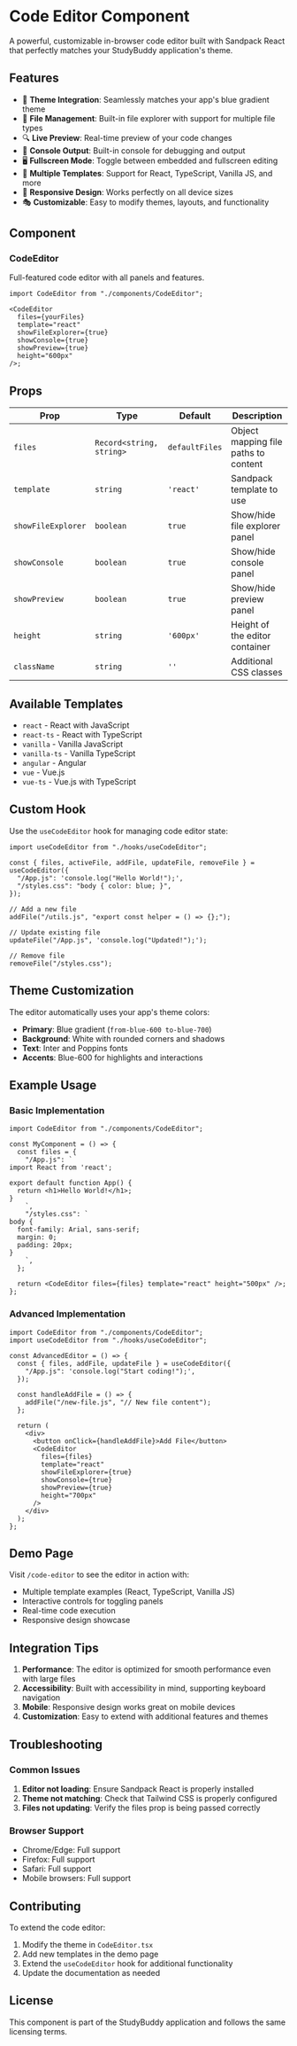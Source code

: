 # Code Editor Component

A powerful, customizable in-browser code editor built with Sandpack React that perfectly matches your StudyBuddy application's theme.

## Features

- 🎨 **Theme Integration**: Seamlessly matches your app's blue gradient theme
- 📁 **File Management**: Built-in file explorer with support for multiple file types
- 🔍 **Live Preview**: Real-time preview of your code changes
- 📝 **Console Output**: Built-in console for debugging and output
- 🖥️ **Fullscreen Mode**: Toggle between embedded and fullscreen editing
- 🎯 **Multiple Templates**: Support for React, TypeScript, Vanilla JS, and more
- 📱 **Responsive Design**: Works perfectly on all device sizes
- 🎭 **Customizable**: Easy to modify themes, layouts, and functionality

## Component

### CodeEditor

Full-featured code editor with all panels and features.

```tsx
import CodeEditor from "./components/CodeEditor";

<CodeEditor
  files={yourFiles}
  template="react"
  showFileExplorer={true}
  showConsole={true}
  showPreview={true}
  height="600px"
/>;
```

## Props

| Prop               | Type                     | Default        | Description                          |
| ------------------ | ------------------------ | -------------- | ------------------------------------ |
| `files`            | `Record<string, string>` | `defaultFiles` | Object mapping file paths to content |
| `template`         | `string`                 | `'react'`      | Sandpack template to use             |
| `showFileExplorer` | `boolean`                | `true`         | Show/hide file explorer panel        |
| `showConsole`      | `boolean`                | `true`         | Show/hide console panel              |
| `showPreview`      | `boolean`                | `true`         | Show/hide preview panel              |
| `height`           | `string`                 | `'600px'`      | Height of the editor container       |
| `className`        | `string`                 | `''`           | Additional CSS classes               |

## Available Templates

- `react` - React with JavaScript
- `react-ts` - React with TypeScript
- `vanilla` - Vanilla JavaScript
- `vanilla-ts` - Vanilla TypeScript
- `angular` - Angular
- `vue` - Vue.js
- `vue-ts` - Vue.js with TypeScript

## Custom Hook

Use the `useCodeEditor` hook for managing code editor state:

```tsx
import useCodeEditor from "./hooks/useCodeEditor";

const { files, activeFile, addFile, updateFile, removeFile } = useCodeEditor({
  "/App.js": 'console.log("Hello World!");',
  "/styles.css": "body { color: blue; }",
});

// Add a new file
addFile("/utils.js", "export const helper = () => {};");

// Update existing file
updateFile("/App.js", 'console.log("Updated!");');

// Remove file
removeFile("/styles.css");
```

## Theme Customization

The editor automatically uses your app's theme colors:

- **Primary**: Blue gradient (`from-blue-600 to-blue-700`)
- **Background**: White with rounded corners and shadows
- **Text**: Inter and Poppins fonts
- **Accents**: Blue-600 for highlights and interactions

## Example Usage

### Basic Implementation

```tsx
import CodeEditor from "./components/CodeEditor";

const MyComponent = () => {
  const files = {
    "/App.js": `
import React from 'react';

export default function App() {
  return <h1>Hello World!</h1>;
}
    `,
    "/styles.css": `
body {
  font-family: Arial, sans-serif;
  margin: 0;
  padding: 20px;
}
    `,
  };

  return <CodeEditor files={files} template="react" height="500px" />;
};
```

### Advanced Implementation

```tsx
import CodeEditor from "./components/CodeEditor";
import useCodeEditor from "./hooks/useCodeEditor";

const AdvancedEditor = () => {
  const { files, addFile, updateFile } = useCodeEditor({
    "/App.js": 'console.log("Start coding!");',
  });

  const handleAddFile = () => {
    addFile("/new-file.js", "// New file content");
  };

  return (
    <div>
      <button onClick={handleAddFile}>Add File</button>
      <CodeEditor
        files={files}
        template="react"
        showFileExplorer={true}
        showConsole={true}
        showPreview={true}
        height="700px"
      />
    </div>
  );
};
```

## Demo Page

Visit `/code-editor` to see the editor in action with:

- Multiple template examples (React, TypeScript, Vanilla JS)
- Interactive controls for toggling panels
- Real-time code execution
- Responsive design showcase

## Integration Tips

1. **Performance**: The editor is optimized for smooth performance even with large files
2. **Accessibility**: Built with accessibility in mind, supporting keyboard navigation
3. **Mobile**: Responsive design works great on mobile devices
4. **Customization**: Easy to extend with additional features and themes

## Troubleshooting

### Common Issues

1. **Editor not loading**: Ensure Sandpack React is properly installed
2. **Theme not matching**: Check that Tailwind CSS is properly configured
3. **Files not updating**: Verify the files prop is being passed correctly

### Browser Support

- Chrome/Edge: Full support
- Firefox: Full support
- Safari: Full support
- Mobile browsers: Full support

## Contributing

To extend the code editor:

1. Modify the theme in `CodeEditor.tsx`
2. Add new templates in the demo page
3. Extend the `useCodeEditor` hook for additional functionality
4. Update the documentation as needed

## License

This component is part of the StudyBuddy application and follows the same licensing terms.
